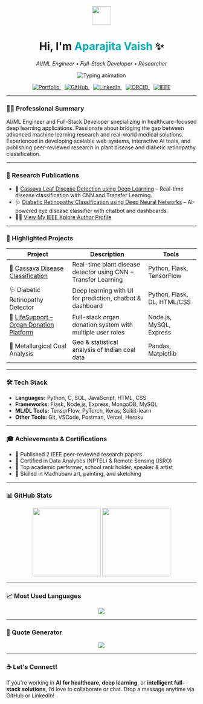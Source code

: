 <!-- Hero Header with Smaller Animated Greeting -->
<p align="center">
  <img src="https://media.giphy.com/media/hvRJCLFzcasrR4ia7z/giphy.gif" width="50" />
</p>
<h1 align="center">Hi, I'm <span style="color:#00ADB5">Aparajita Vaish</span> ✨</h1>
<p align="center">
  <em>AI/ML Engineer • Full-Stack Developer • Researcher</em>
</p>

<p align="center">
  <img src="https://readme-typing-svg.demolab.com?font=Fira+Code&weight=500&size=22&pause=1000&color=00ADB5&center=true&vCenter=true&width=600&lines=Building+the+future+with+AI+%26+Code+%e2%9a%a1%ef%b8%8f;Passionate+about+AI+in+Healthcare+%f0%9f%a7%a0;Researcher+%2b+Creator+%2b+Tech+Explorer" alt="Typing animation" />
</p>

<!-- Combined Profile Links -->
<p align="center">
  <a href="https://aparajitavaish-portfolio.vercel.app/" target="_blank" style="margin-right: 10px;">
    <img alt="Portfolio" src="https://img.shields.io/badge/Portfolio-Visit%20Now-00adb5?style=for-the-badge&logo=vercel&logoColor=white" />
  </a>
  <a href="https://github.com/14Aparajita" target="_blank" style="margin-right: 10px;">
    <img alt="GitHub" src="https://img.shields.io/badge/GitHub-14Aparajita-181717?style=for-the-badge&logo=github&logoColor=white" />
  </a>
  <a href="https://www.linkedin.com/in/aparajita-vaish-26610b2b0/" target="_blank" style="margin-right: 10px;">
    <img alt="LinkedIn" src="https://img.shields.io/badge/LinkedIn-Connect-0A66C2?style=for-the-badge&logo=linkedin&logoColor=white" />
  </a>
  <a href="https://orcid.org/0009-0003-7934-0349" target="_blank" style="margin-right: 10px;">
    <img alt="ORCID" src="https://img.shields.io/badge/ORCID-0009--0003--7934--0349-A6CE39?style=for-the-badge&logo=orcid&logoColor=white" />
  </a>
  <a href="https://ieeexplore.ieee.org/author/268009315483884" target="_blank">
    <img alt="IEEE" src="https://img.shields.io/badge/IEEE-Xplore-00629B?style=for-the-badge&logo=ieee&logoColor=white" />
  </a>
</p>

---

<!-- Professional Summary -->
### 👩‍💼 Professional Summary

AI/ML Engineer and Full-Stack Developer specializing in healthcare-focused deep learning applications. Passionate about bridging the gap between advanced machine learning research and real-world medical solutions. Experienced in developing scalable web systems, interactive AI tools, and publishing peer-reviewed research in plant disease and diabetic retinopathy classification.

---

### 🧪 Research Publications

- 🧬 [Cassava Leaf Disease Detection using Deep Learning](https://ieeexplore.ieee.org/document/10984951) – Real-time disease classification with CNN and Transfer Learning.
- 🩺 [Diabetic Retinopathy Classification using Deep Neural Networks](https://ieeexplore.ieee.org/document/10985144) – AI-powered eye disease classifier with chatbot and dashboards.
- 🧑‍🔬 [View My IEEE Xplore Author Profile](https://ieeexplore.ieee.org/author/268009315483884)

---

### 🚀 Highlighted Projects

| Project | Description | Tools |
|--------|-------------|-------|
| 🌿 [Cassava Disease Classification](https://github.com/14Aparajita/casssava-disease-classification) | Real-time plant disease detector using CNN + Transfer Learning | Python, Flask, TensorFlow |
| 🩺 Diabetic Retinopathy Detector | Deep learning with UI for prediction, chatbot & dashboard | Python, Flask, DL, HTML/CSS |
| 💓 [LifeSupport – Organ Donation Platform](https://github.com/14Aparajita/Lifesupport) | Full-stack organ donation system with multiple user roles | Node.js, MySQL, Express |
| 🧪 Metallurgical Coal Analysis | Geo & statistical analysis of Indian coal data | Pandas, Matplotlib |

---

### 🛠️ Tech Stack

- **Languages:** Python, C, SQL, JavaScript, HTML, CSS  
- **Frameworks:** Flask, Node.js, Express, MongoDB, MySQL  
- **ML/DL Tools:** TensorFlow, PyTorch, Keras, Scikit-learn  
- **Other Tools:** Git, VSCode, Postman, Vercel, Heroku  

---

### 🎓 Achievements & Certifications

- 🧠 Published 2 IEEE peer-reviewed research papers  
- 📜 Certified in Data Analytics (NPTEL) & Remote Sensing (ISRO)  
- 🏅 Top academic performer, school rank holder, speaker & artist  
- 🎨 Skilled in Madhubani art, painting, and sketching  

---

### 📊 GitHub Stats

<p align="center">
  <img src="https://github-readme-stats.vercel.app/api?username=14Aparajita&show_icons=true&theme=radical" height="180px"/>
  <img src="https://streak-stats.demolab.com?user=14Aparajita&theme=radical&hide_border=true" height="180px"/>
</p>

---

### 📈 Most Used Languages

<p align="center">
  <img src="https://github-readme-stats.vercel.app/api/top-langs/?username=14Aparajita&layout=compact&theme=radical&langs_count=6" />
</p>

---

### 💬 Quote Generator

<p align="center">
  <img src="https://quotes-github-readme.vercel.app/api?type=horizontal&theme=radical" />
</p>

---

### ☕ Let's Connect!

If you're working in **AI for healthcare**, **deep learning**, or **intelligent full-stack solutions**, I’d love to collaborate or chat. Drop a message anytime via GitHub or LinkedIn!
